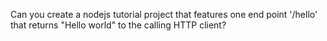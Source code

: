 Can you create a nodejs tutorial project that features one end point '/hello' that returns  "Hello world" to the calling HTTP client?